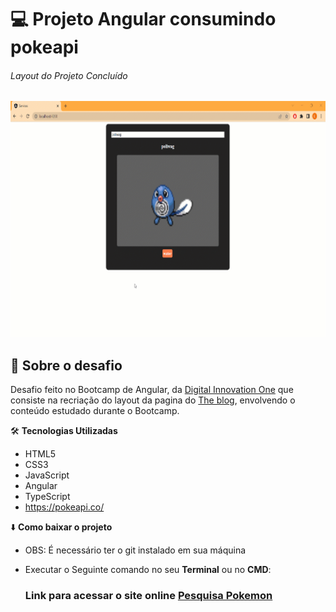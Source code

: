 

 # :computer:  Projeto Angular consumindo pokeapi

######  Layout do Projeto Concluído
![Pesquisa Pokemon](https://github.com/Doni-zete/angular-consumindo-api-poke/blob/main/img/pokeapi.gif)

## :rocket: Sobre o desafio

Desafio feito no Bootcamp de Angular, da [Digital Innovation One](https://web.digitalinnovation.one/track/everis-fullstack-developer) que consiste na recriação do layout da pagina do [The blog](https://dribbble.com/shots/18089191-Blog-Layout), envolvendo o conteúdo estudado durante o Bootcamp.


:hammer_and_wrench: **Tecnologias Utilizadas**
* HTML5
* CSS3
* JavaScript
* Angular
* TypeScript
* https://pokeapi.co/

:arrow_down: **Como baixar o projeto**

* OBS: É necessário ter o git instalado em sua máquina
* Executar o Seguinte comando no seu **Terminal**  ou no **CMD**:

   ### Link para acessar o site online [Pesquisa Pokemon](https://doni-zete.github.io/angular-blog/)
        
        
        
      


